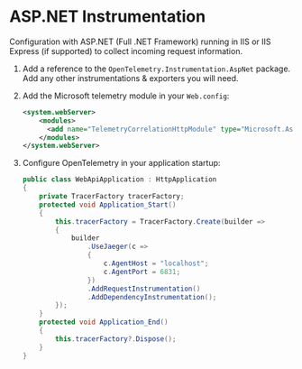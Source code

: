 # ASP.NET Instrumentation

Configuration with ASP.NET (Full .NET Framework) running in IIS or IIS Express (if supported) to collect incoming request information.

1. Add a reference to the `OpenTelemetry.Instrumentation.AspNet` package. Add any other instrumentations & exporters you will need.

2. Add the Microsoft telemetry module in your `Web.config`:

    ```xml	
    <system.webServer>	
        <modules>	
          <add name="TelemetryCorrelationHttpModule" type="Microsoft.AspNet.TelemetryCorrelation.TelemetryCorrelationHttpModule, Microsoft.AspNet.TelemetryCorrelation" preCondition="integratedMode,managedHandler"/>	
        </modules>	
    </system.webServer>	
    ```	


3. Configure OpenTelemetry in your application startup:

    ```csharp	
    public class WebApiApplication : HttpApplication	
    {	
        private TracerFactory tracerFactory;	
        protected void Application_Start()	
        {	
            this.tracerFactory = TracerFactory.Create(builder =>	
            {	
                builder	
                    .UseJaeger(c =>	
                    {	
                        c.AgentHost = "localhost";	
                        c.AgentPort = 6831;	
                    })	
                    .AddRequestInstrumentation()	
                    .AddDependencyInstrumentation();	
            });	
        }	
        protected void Application_End()	
        {	
            this.tracerFactory?.Dispose();	
        }	
    }	
    ```